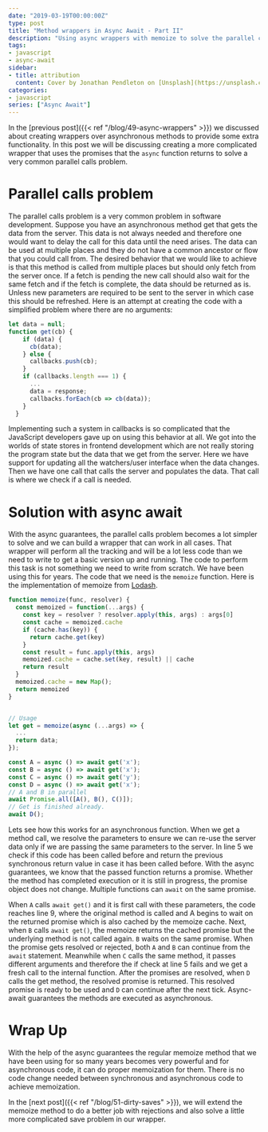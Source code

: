```yaml
---
date: "2019-03-19T00:00:00Z"
type: post
title: "Method wrappers in Async Await - Part II"
description: "Using async wrappers with memoize to solve the parallel calls problem"
tags:
- javascript
- async-await
sidebar:
- title: attribution
  content: Cover by Jonathan Pendleton on [Unsplash](https://unsplash.com/photos/rewyZqUwAqY)
categories:
- javascript
series: ["Async Await"]
---
```


In the [previous post]({{< ref "/blog/49-async-wrappers" >}}) we discussed about creating wrappers over asynchronous methods to provide some extra functionality. In this post we will be discussing creating a more complicated wrapper that uses the promises that the `async` function returns to solve a very common parallel calls problem.

# Parallel calls problem
The parallel calls problem is a very common problem in software development. Suppose you have an asynchronous method get that gets the data from the server. This data is not always needed and therefore one would want to delay the call for this data until the need arises. The data can be used at multiple places and they do not have a common ancestor or flow that you could call from. The desired behavior that we would like to achieve is that this method is called from multiple places but should only fetch from the server once. If a fetch is pending the new call should also wait for the same fetch and if the fetch is complete, the data should be returned as is. Unless new parameters are required to be sent to the server in which case this should be refreshed. Here is an attempt at creating the code with a simplified problem where there are no arguments:

```js
let data = null;
function get(cb) {
    if (data) {
      cb(data);
    } else {
      callbacks.push(cb);
    }
    if (callbacks.length === 1) {
      ...
      data = response;
      callbacks.forEach(cb => cb(data));
    }
  }
```

Implementing such a system in callbacks is so complicated that the JavaScript developers gave up on using this behavior at all. We got into the worlds of state stores in frontend development which are not really storing the program state but the data that we get from the server. Here we have support for updating all the watchers/user interface when the data changes. Then we have one call that calls the server and populates the data. That call is where we check if a call is needed.

# Solution with async await
With the async guarantees, the parallel calls problem becomes a lot simpler to solve and we can build a wrapper that can work in all cases. That wrapper will perform all the tracking and will be a lot less code than we need to write to get a basic version up and running. The code to perform this task is not something we need to write from scratch. We have been using this for years. The code that we need is the `memoize` function. Here is the implementation of memoize from [Lodash](https://www.npmjs.com/package/lodash.memoize).

```js
function memoize(func, resolver) {
  const memoized = function(...args) {
    const key = resolver ? resolver.apply(this, args) : args[0]
    const cache = memoized.cache
    if (cache.has(key)) {
      return cache.get(key)
    }
    const result = func.apply(this, args)
    memoized.cache = cache.set(key, result) || cache
    return result
  }
  memoized.cache = new Map();
  return memoized
}


// Usage
let get = memoize(async (...args) => {
  ...
  return data;
});

const A = async () => await get('x');
const B = async () => await get('x');
const C = async () => await get('y');
const D = async () => await get('x');
// A and B in parallel
await Promise.all([A(), B(), C()]);
// Get is finished already.
await D();
```

Lets see how this works for an asynchronous function. When we get a method call, we resolve the parameters to ensure we can re-use the server data only if we are passing the same parameters to the server. In line 5 we check if this code has been called before and return the previous synchronous return value in case it has been called before. With the async guarantees, we know that the passed function returns a promise. Whether the method has completed execution or it is still in progress, the promise object does not change. Multiple functions can `await` on the same promise.

When `A` calls `await get()` and it is first call with these parameters, the code reaches line 9, where the original method is called and A begins to wait on the returned promise which is also cached by the memoize cache. Next, when `B` calls `await get()`, the memoize returns the cached promise but the underlying method is not called again. `B` waits on the same promise. When the promise gets resolved or rejected, both `A` and `B` can continue from the `await` statement. Meanwhile when `C` calls the same method, it passes different arguments and therefore the if check at line 5 fails and we get a fresh call to the internal function.
After the promises are resolved, when `D` calls the get method, the resolved promise is returned. This resolved promise is ready to be used and `D` can continue after the next tick. Async-await guarantees the methods are executed as asynchronous.

# Wrap Up
With the help of the async guarantees the regular memoize method that we have been using for so many years becomes very powerful and for asynchronous code, it can do proper memoization for them. There is no code change needed between synchronous and asynchronous code to achieve memoization.

In the [next post]({{< ref "/blog/51-dirty-saves" >}}), we will extend the memoize method to do a better job with rejections and also solve a little more complicated save problem in our wrapper.
